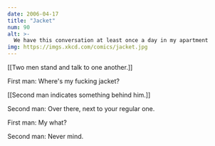 ```yaml
---
date: 2006-04-17
title: "Jacket"
num: 90
alt: >-
  We have this conversation at least once a day in my apartment
img: https://imgs.xkcd.com/comics/jacket.jpg
---
```

[[Two men stand and talk to one another.]]

First man: Where's my fucking jacket?

[[Second man indicates something behind him.]]

Second man: Over there, next to your regular one.

First man: My what?

Second man: Never mind.


